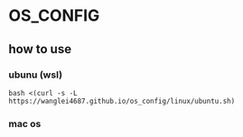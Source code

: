 # OS_CONFIG

## how to use

### ubunu (wsl)

```shell
bash <(curl -s -L https://wanglei4687.github.io/os_config/linux/ubuntu.sh)
```

### mac os
